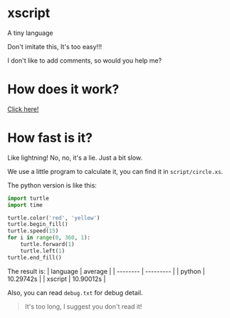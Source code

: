 # xscript
A tiny language

Don't imitate this, It's too easy!!!

I don't like to add comments, so would you help me?

# How does it work?
[Click here!](howto.md)

# How fast is it?
Like lightning! No, no, it's a lie. Just a bit slow.

We use a little program to calculate it, you can find it in `script/circle.xs`.

The python version is like this:
  ```python
  import turtle
  import time
  
  turtle.color('red', 'yellow')
  turtle.begin_fill()
  turtle.speed(15)
  for i in range(0, 360, 1):
      turtle.forward(1)
      turtle.left(1)
  turtle.end_fill()
  ```
The result is:
| language | average   |
| -------- | --------- |
| python   | 10.29742s |
| xscript  | 10.90012s |

Also, you can read ```debug.txt``` for debug detail.
> It's too long, I suggest you don't read it!
